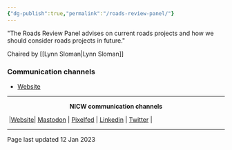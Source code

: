 ```yaml
---
{"dg-publish":true,"permalink":"/roads-review-panel/"}
---
```


"The Roads Review Panel advises on current roads projects and how we should consider roads projects in future."

Chaired by [[Lynn Sloman\|Lynn Sloman]]

### Communication channels
- [Website](https://www.gov.wales/roads-review-panel)


***
<p style="text-align: center;font-weight:bold";>NICW communication channels</p>

󠁧 |[Website](https://nationalinfrastructurecommission.wales)| [Mastodon](https://toot.wales/@NICW) | [Pixelfed](https://pix.toot.wales/NICW) | [Linkedin](https://www.linkedin.com/company/26268509/) | [Twitter](https://twitter.com/InfraCommCymru) |
***

Page last updated 12 Jan 2023
